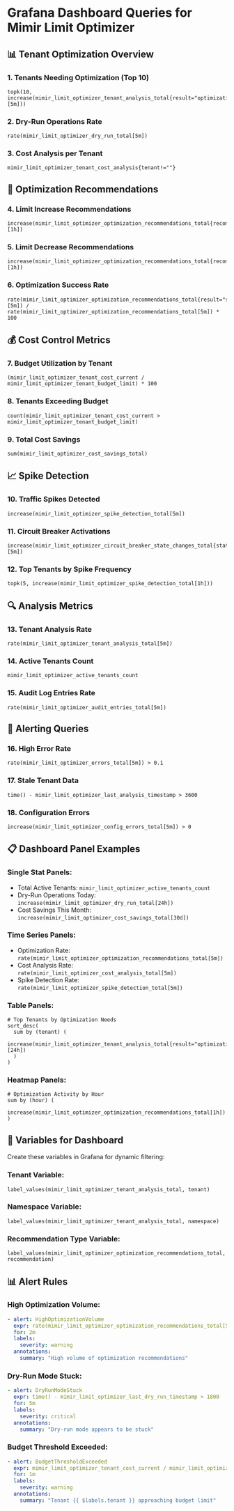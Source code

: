 # Grafana Dashboard Queries for Mimir Limit Optimizer

## 📊 **Tenant Optimization Overview**

### **1. Tenants Needing Optimization (Top 10)**
```promql
topk(10, increase(mimir_limit_optimizer_tenant_analysis_total{result="optimization_recommended"}[5m]))
```

### **2. Dry-Run Operations Rate**
```promql
rate(mimir_limit_optimizer_dry_run_total[5m])
```

### **3. Cost Analysis per Tenant**
```promql
mimir_limit_optimizer_tenant_cost_analysis{tenant!=""}
```

## 🎯 **Optimization Recommendations**

### **4. Limit Increase Recommendations**
```promql
increase(mimir_limit_optimizer_optimization_recommendations_total{recommendation="increase_limits"}[1h])
```

### **5. Limit Decrease Recommendations**
```promql
increase(mimir_limit_optimizer_optimization_recommendations_total{recommendation="decrease_limits"}[1h])
```

### **6. Optimization Success Rate**
```promql
rate(mimir_limit_optimizer_optimization_recommendations_total{result="success"}[5m]) / 
rate(mimir_limit_optimizer_optimization_recommendations_total[5m]) * 100
```

## 💰 **Cost Control Metrics**

### **7. Budget Utilization by Tenant**
```promql
(mimir_limit_optimizer_tenant_cost_current / mimir_limit_optimizer_tenant_budget_limit) * 100
```

### **8. Tenants Exceeding Budget**
```promql
count(mimir_limit_optimizer_tenant_cost_current > mimir_limit_optimizer_tenant_budget_limit)
```

### **9. Total Cost Savings**
```promql
sum(mimir_limit_optimizer_cost_savings_total)
```

## 📈 **Spike Detection**

### **10. Traffic Spikes Detected**
```promql
increase(mimir_limit_optimizer_spike_detection_total[5m])
```

### **11. Circuit Breaker Activations**
```promql
increase(mimir_limit_optimizer_circuit_breaker_state_changes_total{state="open"}[5m])
```

### **12. Top Tenants by Spike Frequency**
```promql
topk(5, increase(mimir_limit_optimizer_spike_detection_total[1h]))
```

## 🔍 **Analysis Metrics**

### **13. Tenant Analysis Rate**
```promql
rate(mimir_limit_optimizer_tenant_analysis_total[5m])
```

### **14. Active Tenants Count**
```promql
mimir_limit_optimizer_active_tenants_count
```

### **15. Audit Log Entries Rate**
```promql
rate(mimir_limit_optimizer_audit_entries_total[5m])
```

## 🚨 **Alerting Queries**

### **16. High Error Rate**
```promql
rate(mimir_limit_optimizer_errors_total[5m]) > 0.1
```

### **17. Stale Tenant Data**
```promql
time() - mimir_limit_optimizer_last_analysis_timestamp > 3600
```

### **18. Configuration Errors**
```promql
increase(mimir_limit_optimizer_config_errors_total[5m]) > 0
```

## 📋 **Dashboard Panel Examples**

### **Single Stat Panels:**
- Total Active Tenants: `mimir_limit_optimizer_active_tenants_count`
- Dry-Run Operations Today: `increase(mimir_limit_optimizer_dry_run_total[24h])`
- Cost Savings This Month: `increase(mimir_limit_optimizer_cost_savings_total[30d])`

### **Time Series Panels:**
- Optimization Rate: `rate(mimir_limit_optimizer_optimization_recommendations_total[5m])`
- Cost Analysis Rate: `rate(mimir_limit_optimizer_cost_analysis_total[5m])`
- Spike Detection Rate: `rate(mimir_limit_optimizer_spike_detection_total[5m])`

### **Table Panels:**
```promql
# Top Tenants by Optimization Needs
sort_desc(
  sum by (tenant) (
    increase(mimir_limit_optimizer_tenant_analysis_total{result="optimization_recommended"}[24h])
  )
)
```

### **Heatmap Panels:**
```promql
# Optimization Activity by Hour
sum by (hour) (
  increase(mimir_limit_optimizer_optimization_recommendations_total[1h])
)
```

## 🔧 **Variables for Dashboard**

Create these variables in Grafana for dynamic filtering:

### **Tenant Variable:**
```promql
label_values(mimir_limit_optimizer_tenant_analysis_total, tenant)
```

### **Namespace Variable:**
```promql
label_values(mimir_limit_optimizer_tenant_analysis_total, namespace)
```

### **Recommendation Type Variable:**
```promql
label_values(mimir_limit_optimizer_optimization_recommendations_total, recommendation)
```

## 📊 **Alert Rules**

### **High Optimization Volume:**
```yaml
- alert: HighOptimizationVolume
  expr: rate(mimir_limit_optimizer_optimization_recommendations_total[5m]) > 10
  for: 2m
  labels:
    severity: warning
  annotations:
    summary: "High volume of optimization recommendations"
```

### **Dry-Run Mode Stuck:**
```yaml
- alert: DryRunModeStuck
  expr: time() - mimir_limit_optimizer_last_dry_run_timestamp > 1800
  for: 5m
  labels:
    severity: critical
  annotations:
    summary: "Dry-run mode appears to be stuck"
```

### **Budget Threshold Exceeded:**
```yaml
- alert: BudgetThresholdExceeded
  expr: mimir_limit_optimizer_tenant_cost_current / mimir_limit_optimizer_tenant_budget_limit > 0.9
  for: 1m
  labels:
    severity: warning
  annotations:
    summary: "Tenant {{ $labels.tenant }} approaching budget limit"
``` 